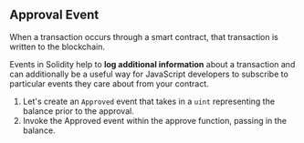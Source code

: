 ## Approval Event

When a transaction occurs through a smart contract, that transaction is written to the blockchain. 

Events in Solidity help to **log additional information** about a transaction and can additionally be a useful way for JavaScript developers to subscribe to particular events they care about from your contract. 

1. Let's create an `Approved` event that takes in a `uint` representing the balance prior to the approval.
2. Invoke the Approved event within the approve function, passing in the balance. 